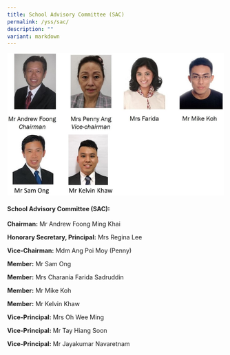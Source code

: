 ```yaml
---
title: School Advisory Committee (SAC)
permalink: /yss/sac/
description: ""
variant: markdown
---
```

![](/images/YSS/sac_pic2023_v2.jpg)

#### **School Advisory Committee (SAC):**

  

**Chairman:** Mr Andrew Foong Ming Khai

  

**Honorary Secretary, Principal:** Mrs Regina Lee

  

**Vice-Chairman:** Mdm Ang Poi Moy (Penny)

  

**Member:** Mr Sam Ong

  

**Member:** Mrs Charania Farida Sadruddin

  

**Member:** Mr Mike Koh


**Member:** Mr Kelvin Khaw

  

**Vice-Principal:** Mrs Oh Wee Ming

  

**Vice-Principal:** Mr Tay Hiang Soon

  

**Vice-Principal:** Mr Jayakumar Navaretnam